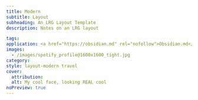 ```yaml
---
title: Modern
subtitle: Layout
subheading: An LRG Layout Template
description: Notes on an LRG layout

tags: 
application: <a href="https://obsidian.md" rel="nofollow">Obsidian.md</a>
images:
  - /images/spotify_profile@1600x1600_tight.jpg
category: 
style: layout-modern travel
cover:
  attribution: 
  alt: My cool face, looking REAL cool
noPreview: true
---
```

